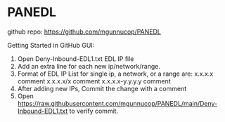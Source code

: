 # PANEDL

github repo:
https://github.com/mgunnucop/PANEDL

Getting Started in GitHub GUI:
1. Open Deny-Inbound-EDL1.txt EDL IP file
2. Add an extra line for each new ip/network/range.
3. Format of EDL IP List for single ip, a network, or a range are:
	x.x.x.x comment
	x.x.x.x/x comment
	x.x.x.x-y.y.y.y comment
4. After adding new IPs, Commit the change with a comment
5. Open https://raw.githubusercontent.com/mgunnucop/PANEDL/main/Deny-Inbound-EDL1.txt to verify commit.
